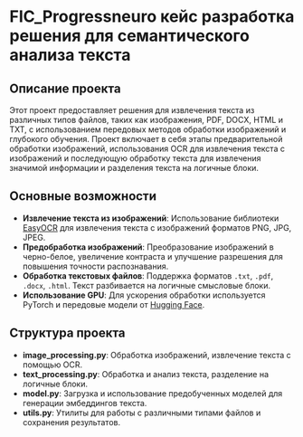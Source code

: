 # FIC_Progressneuro кейс разработка решения для семантического анализа текста
## Описание проекта
Этот проект предоставляет решения для извлечения текста из различных типов файлов, таких как изображения, PDF, DOCX, HTML и TXT, с использованием передовых методов обработки изображений и глубокого обучения. Проект включает в себя этапы предварительной обработки изображений, использования OCR для извлечения текста с изображений и последующую обработку текста для извлечения значимой информации и разделения текста на логичные блоки.

## Основные возможности
- **Извлечение текста из изображений**: Использование библиотеки [EasyOCR](https://github.com/JaidedAI/EasyOCR) для извлечения текста с изображений форматов PNG, JPG, JPEG.
- **Предобработка изображений**: Преобразование изображений в черно-белое, увеличение контраста и улучшение разрешения для повышения точности распознавания.
- **Обработка текстовых файлов**: Поддержка форматов `.txt`, `.pdf`, `.docx`, `.html`. Текст разбивается на логичные смысловые блоки.
- **Использование GPU**: Для ускорения обработки используется PyTorch и передовые модели от [Hugging Face](https://huggingface.co/).

## Структура проекта
- **image_processing.py**: Обработка изображений, извлечение текста с помощью OCR.
- **text_processing.py**: Обработка и анализ текста, разделение на логичные блоки.
- **model.py**: Загрузка и использование предобученных моделей для генерации эмбеддингов текста.
- **utils.py**: Утилиты для работы с различными типами файлов и сохранения результатов.
